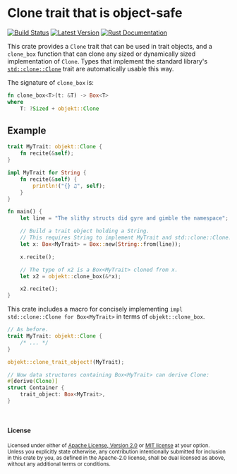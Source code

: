 Clone trait that is object-safe
===============================

[![Build Status](https://api.travis-ci.org/dtolnay/objekt.svg?branch=master)](https://travis-ci.org/dtolnay/objekt)
[![Latest Version](https://img.shields.io/crates/v/objekt.svg)](https://crates.io/crates/objekt)
[![Rust Documentation](https://img.shields.io/badge/api-rustdoc-blue.svg)](https://docs.rs/objekt/0.1/objekt/)

This crate provides a `Clone` trait that can be used in trait objects, and a
`clone_box` function that can clone any sized or dynamically sized
implementation of `Clone`. Types that implement the standard library's
[`std::clone::Clone`] trait are automatically usable this way.

[`std::clone::Clone`]: https://doc.rust-lang.org/std/clone/trait.Clone.html

The signature of `clone_box` is:

```rust
fn clone_box<T>(t: &T) -> Box<T>
where
    T: ?Sized + objekt::Clone
```

## Example

```rust
trait MyTrait: objekt::Clone {
    fn recite(&self);
}

impl MyTrait for String {
    fn recite(&self) {
        println!("{} ♫", self);
    }
}

fn main() {
    let line = "The slithy structs did gyre and gimble the namespace";

    // Build a trait object holding a String.
    // This requires String to implement MyTrait and std::clone::Clone.
    let x: Box<MyTrait> = Box::new(String::from(line));

    x.recite();

    // The type of x2 is a Box<MyTrait> cloned from x.
    let x2 = objekt::clone_box(&*x);

    x2.recite();
}
```

This crate includes a macro for concisely implementing `impl std::clone::Clone
for Box<MyTrait>` in terms of `objekt::clone_box`.

```rust
// As before.
trait MyTrait: objekt::Clone {
    /* ... */
}

objekt::clone_trait_object!(MyTrait);

// Now data structures containing Box<MyTrait> can derive Clone:
#[derive(Clone)]
struct Container {
    trait_object: Box<MyTrait>,
}
```

<br>

#### License

<sup>
Licensed under either of <a href="LICENSE-APACHE">Apache License, Version
2.0</a> or <a href="LICENSE-MIT">MIT license</a> at your option.
</sup>

<br>

<sub>
Unless you explicitly state otherwise, any contribution intentionally submitted
for inclusion in this crate by you, as defined in the Apache-2.0 license, shall
be dual licensed as above, without any additional terms or conditions.
</sub>
